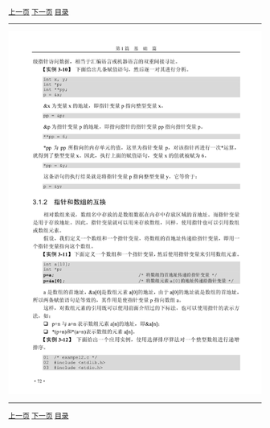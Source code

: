 [上一页](084.md) [下一页](086.md) [目录](../README.md)

***

![085](../images/085.png)

***

[上一页](084.md) [下一页](086.md) [目录](../README.md)
